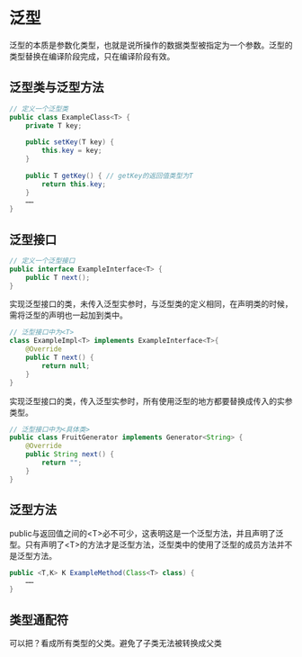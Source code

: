 # 泛型

泛型的本质是参数化类型，也就是说所操作的数据类型被指定为一个参数。泛型的类型替换在编译阶段完成，只在编译阶段有效。

## 泛型类与泛型方法
```java
// 定义一个泛型类
public class ExampleClass<T> {
    private T key;
    
    public setKey(T key) {
        this.key = key;
    }
    
    public T getKey() { // getKey的返回值类型为T
        return this.key;
    }
	……
}
```

## 泛型接口
```java
// 定义一个泛型接口
public interface ExampleInterface<T> {
    public T next();
}
```
实现泛型接口的类，未传入泛型实参时，与泛型类的定义相同，在声明类的时候，需将泛型的声明也一起加到类中。
```java
// 泛型接口中为<T>
class ExampleImpl<T> implements ExampleInterface<T>{
    @Override
    public T next() {
        return null;
    }
}
```
实现泛型接口的类，传入泛型实参时，所有使用泛型的地方都要替换成传入的实参类型。
```java
// 泛型接口中为<具体类>
public class FruitGenerator implements Generator<String> {
    @Override 
    public String next() { 
        return ""; 
    } 
}
```

## 泛型方法
public与返回值之间的\<T>必不可少，这表明这是一个泛型方法，并且声明了泛型。只有声明了\<T>的方法才是泛型方法，泛型类中的使用了泛型的成员方法并不是泛型方法。
```java
public <T,K> K ExampleMethod(Class<T> class) {
    ……
}
```

## 类型通配符
可以把？看成所有类型的父类。避免了子类无法被转换成父类